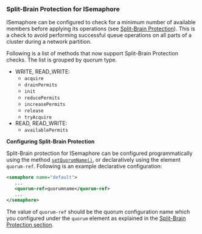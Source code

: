 
### Split-Brain Protection for ISemaphore

ISemaphore can be configured to check for a minimum number of available members before applying its operations (see [Split-Brain Protection](#split-brain-protection)). This is a check to avoid performing successful queue operations on all parts of a cluster during a network partition.

Following is a list of methods that now support Split-Brain Protection checks. The list is grouped by quorum type.

- WRITE, READ_WRITE:
    - `acquire`
    - `drainPermits`
    - `init`
    - `reducePermits`
    - `increasePermits`
    - `release`
    - `tryAcquire`
- READ, READ_WRITE:
    - `availablePermits`


**Configuring Split-Brain Protection**

Split-Brain protection for ISemaphore can be configured programmatically using the method [`setQuorumName()`](http://docs.hazelcast.org/docs/3.10/javadoc/com/hazelcast/config/SemaphoreConfig.html), or declaratively using the element `quorum-ref`. Following is an example declarative configuration:

```xml
<semaphore name="default">
   ...
   <quorum-ref>quorumname</quorum-ref>
   ...
</semaphore>
```


The value of `quorum-ref` should be the quorum configuration name which you configured under the `quorum` element as explained in the [Split-Brain Protection section](#split-brain-protection).

